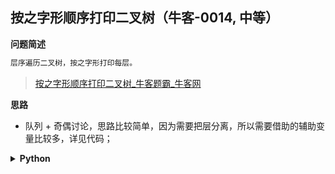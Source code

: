## 按之字形顺序打印二叉树（牛客-0014, 中等）
<!--{
    "tags": ["二叉树", "队列"],
    "来源": "牛客",
    "难度": "中等",
    "编号": "0014",
    "标题": "按之字形顺序打印二叉树",
    "公司": []
}-->

<summary><b>问题简述</b></summary>

```txt
层序遍历二叉树，按之字形打印每层。
```
> [按之字形顺序打印二叉树_牛客题霸_牛客网](https://www.nowcoder.com/practice/91b69814117f4e8097390d107d2efbe0)

<!-- 
<details><summary><b>详细描述</b></summary>

```txt
```
-->

</details>

<!-- <div align="center"><img src="../../../_assets/xxx.png" height="300" /></div> -->

<summary><b>思路</b></summary>

- 队列 + 奇偶讨论，思路比较简单，因为需要把层分离，所以需要借助的辅助变量比较多，详见代码；

<details><summary><b>Python</b></summary>

```python
# class TreeNode:
#     def __init__(self, x):
#         self.val = x
#         self.left = None
#         self.right = None
#
# 代码中的类名、方法名、参数名已经指定，请勿修改，直接返回方法规定的值即可
#
# 
# @param pRoot TreeNode类 
# @return int整型二维数组
#
class Solution:
    def Print(self , pRoot: TreeNode) -> List[List[int]]:
        # write code here
        if not pRoot: return []
        
        from collections import deque
        
        ret = []
        q = deque()
        q.append(pRoot)
        cnt = 1
        nxt = 0  # 下一层需要遍历的节点数
        lv = 0  # 已经遍历的层数
        tmp = []  # 当前层缓存的节点数
        while cnt:
            cnt -= 1
            node = q.popleft()
            tmp.append(node.val)
            
            if node.left:
                q.append(node.left)
                nxt += 1
            if node.right:
                q.append(node.right)
                nxt += 1
            
            if cnt == 0:
                if lv % 2:
                    ret.append(tmp[::-1])
                else:
                    ret.append(tmp)
                tmp = []
                lv += 1
                cnt = nxt
                nxt = 0
                
        return ret
```

</details>

